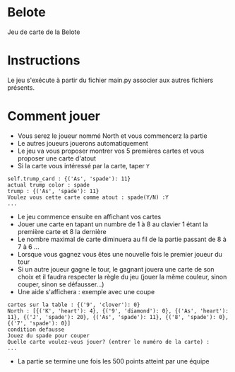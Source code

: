 # Belote

Jeu de carte de la Belote

Instructions
============

Le jeu s'exécute à partir du fichier main.py associer aux autres fichiers présents.

Comment jouer 
====

* Vous serez le joueur nommé North et vous commencerz la partie
* Le autres joueurs jouerons automatiquement
* Le jeu va vous proposer montrer vos 5 premières cartes et vous proposer une carte d'atout
* Si la carte vous intéressé par la carte, taper `Y`
```
self.trump_card : {('As', 'spade'): 11}
actual trump color : spade
trump : {('As', 'spade'): 11}
Voulez vous cette carte comme atout : spade(Y/N) :Y
...
```
* Le jeu commence ensuite en affichant vos cartes
* Jouer une carte en tapant un numbre de 1 à 8 au clavier 1 étant la première carte et 8 la dernière
* Le nombre maximal de carte diminuera au fil de la partie passant de 8 à 7 à 6 ...
* Lorsque vous gagnez vous êtes une nouvelle fois le premier joueur du tour
* Si un autre joueur gagne le tour, le gagnant jouera une carte de son choix et il faudra respecter la règle du jeu (jouer la même couleur, sinon couper, sinon se défausser...)
* Une aide s'affichera : exemple avec une coupe
```
cartes sur la table : {('9', 'clover'): 0}
North : [{('K', 'heart'): 4}, {('9', 'diamond'): 0}, {('As', 'heart'): 11}, {('J', 'spade'): 20}, {('As', 'spade'): 11}, {('8', 'spade'): 0}, {('7', 'spade'): 0}]
condition defausse
Jouez du spade pour couper
Quelle carte voulez-vous jouer? (entrer le numéro de la carte) : 
...
```
* La partie se termine une fois les 500 points atteint par une équipe
